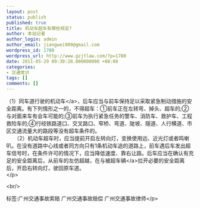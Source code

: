 ```yaml
---
layout: post
status: publish
published: true
title: 机动车超车有哪些规定?
author: 本站记者
author_login: admin
author_email: jiangwei909@gmail.com
wordpress_id: 1780
wordpress_url: http://www.gzjtlaw.com/?p=1780
date: 2011-05-29 09:30:28.000000000 +08:00
categories:
- 交通常识
tags: []
comments: []
---
```

<p>（1）同车道行驶的<a>机动车<&#47;a>，后车应当与前车保持足以采取紧急制动措施的安全距离。有下列情形之一的，不得超车：①前车正在左转弯、掉头、超车的;②与对面来车有会车可能的;③前车为执行紧急任务的警车、消防车、救护车、工程救险车的;④行经铁路道口、交叉路口、窄桥、弯道、陡坡、隧道、人行横道、市区交通流量大的路段等没有超车条件的。 <br>　　（2）机动车超车时，应当提前开启左转向灯，变换使用远、近光灯或者鸣喇叭。在没有道路中心线或者同方向只有1条机动车追的道路上，前车遇后车发出超车信号时，在条件许可的情况下，应当降低速度、靠右让路。后车应当在确认有充足的安全距离后，从前车的左仿超越，在与被超<a>车辆<&#47;a>拉开必要的安全距离后，开启右转向灯，驶回原车道。 <br><&#47;p><br&#47;><p>标签:广州交通事故索赔 广州交通事故赔偿 广州交通事故律师<&#47;p>
